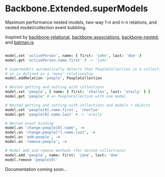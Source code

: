# Backbone.Extended.superModels

Maximum performance nested models, two-way 1-n and n-n relations, and nested model/collection event bubbling.

Inspired by [backbone-relational](https://github.com/PaulUithol/Backbone-relational),
[backbone-associations](http://dhruvaray.github.io/backbone-associations/),
[backbone-nested](https://github.com/afeld/backbone-nested), and
[batman.js](http://batmanjs.com/)

```coffeescript

model.set 'activePerson', name: { first: 'john', last: 'doe' }
model.get 'activePerson.name.first' # -> 'john'

# Supermodels automatically detects that PeopleCollection is a collection
# so is defined as a 'many' relationship
model.addRelation 'people', PeopleCollection

# Nested getting and setting with collections
model.set 'people', [ name: { first: 'charles', last: 'oreily' } ]
model.get 'people' # => PeopleCollection with one model

# Nested getting and setting with collections and models + objects
model.set 'people[0].name.first', 'charlie'
model.get 'people[0].name.last' # -> 'oreily'

# Nested event binding
model.on 'change:people[0].name', ->
model.on 'change:people[*].name.last', ->
model.on 'add:people', ->
model.on 'remove:people', ->

# Model add and remove methods (for nested collections)
model.add 'people', name: first: 'jane', last: 'doe'
model.remove 'people[0]'

```

Documentation coming soon...
